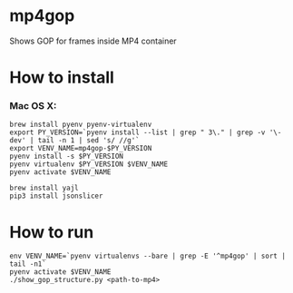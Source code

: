 # mp4gop
Shows GOP for frames inside MP4 container


# How to install

### Mac OS X:

```
brew install pyenv pyenv-virtualenv
export PY_VERSION=`pyenv install --list | grep " 3\." | grep -v '\-dev' | tail -n 1 | sed 's/ //g'`
export VENV_NAME=mp4gop-$PY_VERSION
pyenv install -s $PY_VERSION
pyenv virtualenv $PY_VERSION $VENV_NAME
pyenv activate $VENV_NAME

brew install yajl
pip3 install jsonslicer
```

# How to run

```
env VENV_NAME=`pyenv virtualenvs --bare | grep -E '^mp4gop' | sort | tail -n1`
pyenv activate $VENV_NAME
./show_gop_structure.py <path-to-mp4>
```
